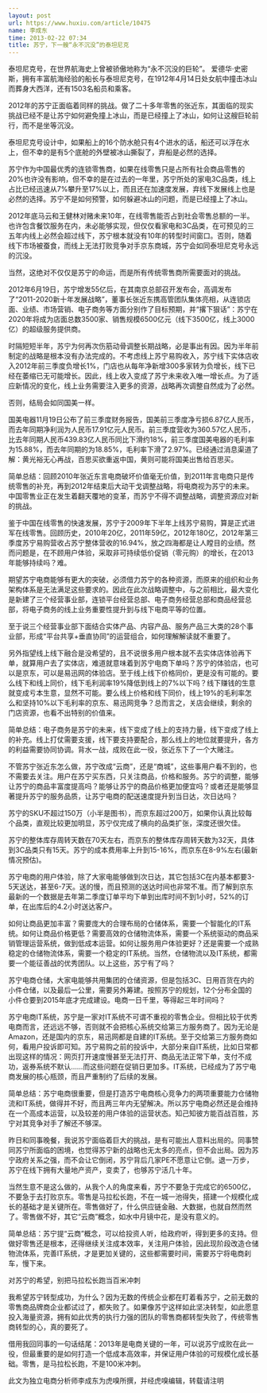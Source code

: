 ```yaml
---
layout: post
url: https://www.huxiu.com/article/10475
name: 李成东
time: 2013-02-22 07:34
title: 苏宁，下一艘“永不沉没”的泰坦尼克
---
```

泰坦尼克号，在世界航海史上曾被骄傲地称为“永不沉没的巨轮”。 爱德华·史密斯，拥有丰富航海经验的船长与泰坦尼克号，在1912年4月14日处女航中撞击冰山而葬身大西洋，还有1503名船员和乘客。

2012年的苏宁正面临着同样的挑战。做了二十多年零售的张近东，其面临的现实挑战已经不是让苏宁如何避免撞上冰山，而是已经撞上了冰山，如何让这艘巨轮前行，而不是坐等沉没。

泰坦尼克号设计中，如果船上的16个防水舱只有4个进水的话，船还可以浮在水上，但不幸的是有5个底舱的外壁被冰山撕裂了，弃船是必然的选择。

苏宁作为中国最优秀的连锁零售商，如果在线零售只是占所有社会商品零售的20%也许没有影响，但不幸的是在过去的一年里，苏宁所处的家电3C品类，线上占比已经迅速从7%攀升至17%以上，而且还在加速度发展，弃线下发展线上也是必然的选择。苏宁不是如何预警，如何躲避冰山的问题，而是已经撞上了冰山。

2012年底马云和王健林对赌未来10年，在线零售能否占到社会零售总额的一半。也许包含餐饮服务在内，未必能够实现，但仅仅看家电和3C品类，在可预见的三五年内线上必然会超过线下，苏宁根本就没有10年的转型时间窗口。否则，随着线下市场被蚕食，而线上无法打败竞争对手京东商城，苏宁会如同泰坦尼克号永远的沉没。

当然，这绝对不仅仅是苏宁的命运，而是所有传统零售商所需要面对的挑战。

2012年6月19日，苏宁增发55亿后，在其南京总部召开发布会，高调发布了“2011-2020新十年发展战略”，董事长张近东携高管团队集体亮相，从连锁店面、业绩、市场营销、电子商务等方面分别作了目标预期，并“撂下狠话”：苏宁在2020年将成为店面总数3500家、销售规模6500亿元（线下3500亿，线上3000亿）的超级服务提供商。

时隔短短半年，苏宁为何再次伤筋动骨调整长期战略，必是事出有因。因为半年前制定的战略是根本没有办法完成的。不考虑线上苏宁易购收入，苏宁线下实体店收入2012年前三季度负增长1%，门店也从每年净新增300多家转为负增长，线下已经在萎缩已无可能增长。因此，线上收入变成了苏宁未来收入唯一增长点。为了适应新情况的变化，线上业务需要注入更多的资源，战略再次调整自然成为了必然。

否则，结局会如同国美一样。

国美电器11月19日公布了前三季度财务报告，国美前三季度净亏损6.87亿人民币，而去年同期净利润为人民币17.91亿元人民币。前三季度营收为360.57亿人民币，比去年同期人民币439.83亿人民币同比下滑约18%，前三季度国美电器的毛利率为15.88%，而去年同期的为18.85%，毛利率下滑了2.97%。已经通过消息渠道了解：黄光裕无心再战，百思买欲重返中国，黄则可能将国美出售给百思买。

简单总结：回顾2010年张近东言电商破坏价值毫无价值，到2011年言电商只是传统零售的补充，再到2012年结束后大动干戈调整战略，将电商视为苏宁的未来。中国零售业正在发生着翻天覆地的变革，而苏宁不得不调整战略，调整资源应对新的挑战。

鉴于中国在线零售的快速发展，苏宁于2009年下半年上线苏宁易购，算是正式进军在线零售。回顾历史，2010年20亿，2011年59亿，2012年180亿，2012年第三季度苏宁易购营收占苏宁整体营收的16.94%，放之四海都是让人瞠目的业绩。然而问题是，在不顾用户体验，采取非可持续低价促销（零元购）的增长，在2013年能够持续吗？难。

期望苏宁电商能够有更大的突破，必须借力苏宁的各种资源，而原来的组织和业务架构体系是无法满足这些要求的。因此在此次战略调整中，与之前相比，最大变化是新建了三个经营事业部，连锁平台经营总部、电子商务经营总部和商品经营总部，将电子商务的线上业务重要性提升到与线下电商平等的位置。

至于说三个经营事业部下面结合实体产品、内容产品、服务产品三大类的28个事业部，形成“平台共享+垂直协同”的运营组合，如何理解解读就不重要了。

另外指望线上线下融合是没希望的，且不说很多用户根本就不去实体店体验再下单，就算用户去了实体店，难道就意味着到苏宁电商下单吗？苏宁的体验店，也可以是京东，可以是易迅网的体验店。至于线上线下价格同价，更是没有可能的。要么线下和线上同价，线下毛利润率19%降低到线上的7%以下吗？线下赚钱的生意就变成亏本生意，显然不可能。要么线上价格和线下同价，线上19%的毛利率怎么和坚持10%以下毛利率的京东、易迅网竞争？总而言之，关店会继续，剩余的门店资源，也看不出特别的价值来。

简单总结：电子商务是苏宁的未来，线下变成了线上的支持力量，线下变成了线上的补充。线上打仗需要支援，线下要支持要配合，那么线上的地位就要提升，各方的利益需要协同协调。背水一战，成败在此一役，张近东下了一个大赌注。

不管苏宁张近东怎么做，苏宁改成“云商”，还是“商城”，这些事用户看不到的，也不需要去关注。用户在苏宁买东西，只关注商品，价格和服务。苏宁的调整，能够让苏宁的商品丰富度提高吗？能够让苏宁的商品价格更加便宜吗？或者还是能够显著提升苏宁的服务品质，让苏宁电商的配送速度提升到当日达，次日达吗？

苏宁的SKU不超过150万（小半是图书），而京东超过200万，如果你认真比较每个品类，直观比较更加明显，苏宁仅完成了横向的品类扩张，深度还很欠佳。

苏宁的整体库存周转天数在70天左右，而京东的整体库存周转天数为32天，具体到3C品类只有15天。苏宁的成本费用率上升到15-16%，而京东在8-9%左右(最新情况预估)。

苏宁电商的用户体验，除了大家电能够做到次日达，其它包括3C在内基本都要3-5天送达，甚至6-7天。送的慢，而且预测的送达时间也非常不准。而了解到京东最新的一个数据是去年第二季度订单平均下单到出库时间不到1小时，52%的订单，在出库后的4.2小时送达客户。

如何让商品更加丰富？需要庞大的合理布局的仓储体系，需要一个智能化的IT系统。如何让商品价格更低？需要高效的仓储物流体系，需要一个系统驱动的商品采销管理运营系统，做到低成本运营。如何让服务用户体验更好？还是需要一个成熟稳定的仓储物流体系，需要一个稳定的IT系统。当然，仓储物流以及IT系统，都需要一个能征善战的优秀团队。以上这些，苏宁有了吗？

苏宁电商仓储，大家电能够共用集团的仓储资源，但是包括3C、日用百货在内的小件仓储，以及最后一公里，需要另外筹建。按照苏宁的规划，12个分布全国的小件仓要到2015年底才完成建设。电商一日千里，等得起三年时间吗？

苏宁电商IT系统，苏宁是一家对IT系统不可谓不重视的零售企业。但相比较于优秀电商而言，还远远不够，否则就不会把核心系统交给第三方服务商了。因为无论是Amazon，还是国内的京东，易迅网都是自建的IT系统。至于交给第三方服务商如何，看用户投诉即可知。苏宁易购之前的投诉中，大部分来自IT系统，比如日常都出现这样的情况：网页打开速度慢甚至无法打开、商品无法正常下单，支付不成功，返券系统不默认……而这些问题在促销日更加多。IT系统，已经成为了苏宁电商发展的核心瓶颈，而且严重制约了后续的发展。

简单总结：苏宁电商很重要，但是打造苏宁电商核心竞争力的两项重要能力仓储物流和IT系统，做得并不好，而且两三年内无望解决。所以苏宁电商必然还是会维持在一个高成本运营，以及较差的用户体验的运营状态。知己知彼方能百战百胜，苏宁对其竞争对手了解还不够深。

昨日和同事晚餐，我说苏宁面临着巨大的挑战，是有可能出人意料出局的。同事赞同苏宁所面临的困境，也觉得苏宁新的战略也无太多的亮点，但不会出局。因为苏宁政府关系之强，而不会让它倒闭，苏宁背后几家PE不愿意让它倒。退一万步，苏宁在线下拥有大量地产资产，变卖了，也够苏宁活几十年。

当然生意不是这么做的，从我个人的角度来看，苏宁不要急于完成它的6500亿，不要急于去打败京东。零售是马拉松长跑，不在一城一池得失，搭建一个规模化成长的基础才是关键所在。零售做好了，什么供应链金融、大数据，也就自然而然了。零售做不好，其它“云商”概念，如水中月镜中花，是没有意义的。

简单总结：苏宁提“云商”概念，可以给投资人听，给政府听，得到更多的支持。但做好零售还是根本，还得继续关注成本效率，关注用户体验，因此现阶段改造仓储物流体系，完善IT系统，才是更加关键的，这些都需要时间，需要苏宁将电商刹车，慢下来。

对苏宁的希望，别把马拉松长跑当百米冲刺

我希望苏宁转型成功，为什么？因为无数的传统企业都在盯着看苏宁，之前无数的零售商品牌商企业都试过了，都失败了。如果像苏宁这样如此坚决转型，如此愿意投入海量资源，拥有如此优秀的执行力强的团队的零售商都转型失败了，传统零售商转型的心，真的要死了。

借用我回同事的一句话结尾：2013年是电商关键的一年，可以说苏宁成败在此一役，但最重要的是如何打造一个低成本高效率，并保证用户体验的可规模化成长基础。零售，是马拉松长跑，不是100米冲刺。

此文为独立电商分析师李成东为虎嗅所撰，并经虎嗅编辑，转载请注明

